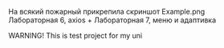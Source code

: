 На всякий пожарный прикрепила скриншот Example.png<br>
Лабораторная 6, axios + Лабораторная 7, меню и адаптивка


WARNING! This is test project for my uni
